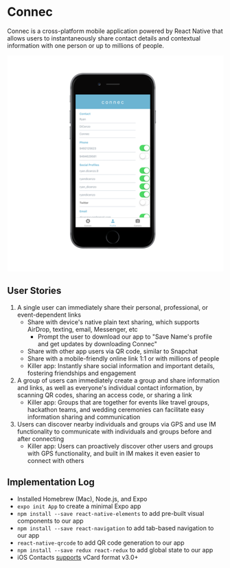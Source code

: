 # Connec
Connec is a cross-platform mobile application powered by React Native that allows users to instantaneously share contact details and contextual information with one person or up to millions of people.

![Home Page](/profile_page.png?raw=true "Home Page")


## User Stories
1. A single user can immediately share their personal, professional, or event-dependent links
    - Share with device's native plain text sharing, which supports AirDrop, texting, email, Messenger, etc
        - Prompt the user to download our app to "Save Name's profile and get updates by downloading Connec"
    - Share with other app users via QR code, similar to Snapchat
    - Share with a mobile-friendly online link 1:1 or with millions of people
    - Killer app: Instantly share social information and important details, fostering friendships and engagement
2. A group of users can immediately create a group and share information and links, as well as everyone's individual contact information, by scanning QR codes, sharing an access code, or sharing a link
    - Killer app: Groups that are together for events like travel groups, hackathon teams, and wedding ceremonies can facilitate easy information sharing and communication
3. Users can discover nearby individuals and groups via GPS and use IM functionality to communicate with individuals and groups before and after connecting
    - Killer app: Users can proactively discover other users and groups with GPS functionality, and built in IM makes it even easier to connect with others

## Implementation Log
- Installed Homebrew (Mac), Node.js, and Expo
- `expo init App` to create a minimal Expo app
- `npm install --save react-native-elements` to add pre-built visual components to our app
- `npm install --save react-navigation` to add tab-based navigation to our app
- `react-native-qrcode` to add QR code generation to our app
- `npm install --save redux react-redux` to add global state to our app
- iOS Contacts [supports](https://support.apple.com/kb/ph3605?locale=en_US) vCard format v3.0+
